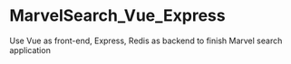 # MarvelSearch_Vue_Express
Use Vue as front-end, Express, Redis as backend to finish Marvel search application
